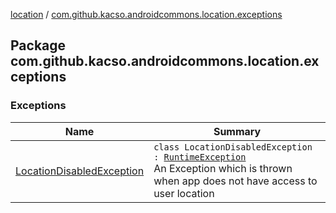 [location](../index.md) / [com.github.kacso.androidcommons.location.exceptions](./index.md)

## Package com.github.kacso.androidcommons.location.exceptions

### Exceptions

| Name | Summary |
|---|---|
| [LocationDisabledException](-location-disabled-exception/index.md) | `class LocationDisabledException : `[`RuntimeException`](https://kotlinlang.org/api/latest/jvm/stdlib/kotlin/-runtime-exception/index.html)<br>An Exception which is thrown when app does not have access to user location |
